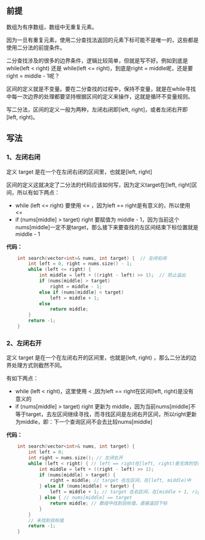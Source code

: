 ## 前提
数组为有序数组，数组中无重复元素。

因为一旦有重复元素，使用二分查找法返回的元素下标可能不是唯一的，这些都是使用二分法的前提条件。

二分查找涉及的很多的边界条件，逻辑比较简单，但就是写不好。例如到底是 while(left < right) 还是 while(left <= right)，到底是right = middle呢，还是要right = middle - 1呢？

区间的定义就是不变量。要在二分查找的过程中，保持不变量，就是在while寻找中每一次边界的处理都要坚持根据区间的定义来操作，这就是循环不变量规则。

写二分法，区间的定义一般为两种，左闭右闭即[left, right]，或者左闭右开即[left, right)。

## 写法
### 1、左闭右闭
定义 target 是在一个在左闭右闭的区间里，也就是[left, right]

区间的定义这就决定了二分法的代码应该如何写，因为定义target在[left, right]区间，所以有如下两点：

- while (left <= right) 要使用 <= ，因为left == right是有意义的，所以使用 <=
- if (nums[middle] > target) right 要赋值为 middle - 1，因为当前这个nums[middle]一定不是target，那么接下来要查找的左区间结束下标位置就是 middle - 1

**代码：**
```c++
    int search(vector<int>& nums, int target) {  // 左闭右闭
        int left = 0, right = nums.size() - 1;
        while (left <= right) {
            int middle = left + ((right - left) >> 1);  // 防止溢出
            if (nums[middle] > target)
                right = middle - 1;
            else if (nums[middle] < target)
                left = middle + 1;
            else
                return middle;
        }
        return -1;
    }
```
### 2、左闭右开
定义 target 是在一个在左闭右开的区间里，也就是[left, right) ，那么二分法的边界处理方式则截然不同。

有如下两点：

- while (left < right)，这里使用 < ,因为left == right在区间[left, right)是没有意义的
- if (nums[middle] > target) right 更新为 middle，因为当前nums[middle]不等于target，去左区间继续寻找，而寻找区间是左闭右开区间，所以right更新为middle，即：下一个查询区间不会去比较nums[middle]

**代码：**
```c++
    int search(vector<int>& nums, int target) {
        int left = 0;
        int right = nums.size(); // 左闭右开
        while (left < right) { // left == right在[left, right)是无效的空间
            int middle = left + ((right - left) >> 1);
            if (nums[middle] > target) {
                right = middle; // target 在左区间，在[left, middle)中
            } else if (nums[middle] < target) {
                left = middle + 1; // target 在右区间，在[middle + 1, right)中
            } else { // nums[middle] == target
                return middle; // 数组中找到目标值，直接返回下标
            }
        }
        // 未找到目标值
        return -1;
    }
```